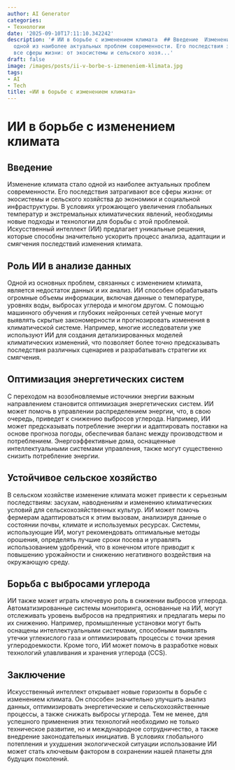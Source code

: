 ```yaml
---
author: AI Generator
categories:
- Технологии
date: '2025-09-10T17:11:10.342242'
description: '# ИИ в борьбе с изменением климата  ## Введение  Изменение климата стало
  одной из наиболее актуальных проблем современности. Его последствия затрагивают
  все сферы жизни: от экосистемы и сельского хозя...'
draft: false
image: /images/posts/ii-v-borbe-s-izmeneniem-klimata.jpg
tags:
- AI
- Tech
title: «ИИ в борьбе с изменением климата»
---
```


# ИИ в борьбе с изменением климата

## Введение

Изменение климата стало одной из наиболее актуальных проблем современности. Его последствия затрагивают все сферы жизни: от экосистемы и сельского хозяйства до экономики и социальной инфраструктуры. В условиях угрожающего увеличения глобальных температур и экстремальных климатических явлений, необходимы новые подходы и технологии для борьбы с этой проблемой. Искусственный интеллект (ИИ) предлагает уникальные решения, которые способны значительно ускорить процесс анализа, адаптации и смягчения последствий изменения климата.

## Роль ИИ в анализе данных

Одной из основных проблем, связанных с изменением климата, является недостаток данных и их анализ. ИИ способен обрабатывать огромные объемы информации, включая данные о температуре, уровнях воды, выбросах углерода и многом другом. С помощью машинного обучения и глубоких нейронных сетей ученые могут выявлять скрытые закономерности и прогнозировать изменения в климатической системе. Например, многие исследователи уже используют ИИ для создания детализированных моделей климатических изменений, что позволяет более точно предсказывать последствия различных сценариев и разрабатывать стратегии их смягчения.

## Оптимизация энергетических систем

С переходом на возобновляемые источники энергии важным направлением становится оптимизация энергетических систем. ИИ может помочь в управлении распределением энергии, что, в свою очередь, приведет к снижению выбросов углерода. Например, ИИ может предсказывать потребление энергии и адаптировать поставки на основе прогноза погоды, обеспечивая баланс между производством и потреблением. Энергоэффективные дома, оснащенные интеллектуальными системами управления, также могут существенно снизить потребление энергии.

## Устойчивое сельское хозяйство

В сельском хозяйстве изменение климата может привести к серьезным последствиям: засухам, наводнениям и изменению климатических условий для сельскохозяйственных культур. ИИ может помочь фермерам адаптироваться к этим вызовам, анализируя данные о состоянии почвы, климате и используемых ресурсах. Системы, использующие ИИ, могут рекомендовать оптимальные методы орошения, определять лучшие сроки посева и управлять использованием удобрений, что в конечном итоге приводит к повышению урожайности и снижению негативного воздействия на окружающую среду.

## Борьба с выбросами углерода

ИИ также может играть ключевую роль в снижении выбросов углерода. Автоматизированные системы мониторинга, основанные на ИИ, могут отслеживать уровень выбросов на предприятиях и предлагать меры по их снижению. Например, промышленные установки могут быть оснащены интеллектуальными системами, способными выявлять утечки углекислого газа и оптимизировать процессы с точки зрения углеродоемкости. Кроме того, ИИ может помочь в разработке новых технологий улавливания и хранения углерода (CCS).

## Заключение

Искусственный интеллект открывает новые горизонты в борьбе с изменением климата. Он способен значительно улучшить анализ данных, оптимизировать энергетические и сельскохозяйственные процессы, а также снижать выбросы углерода. Тем не менее, для успешного применения этих технологий необходимо не только техническое развитие, но и международное сотрудничество, а также внедрение законодательных инициатив. В условиях глобального потепления и ухудшения экологической ситуации использование ИИ может стать ключевым фактором в сохранении нашей планеты для будущих поколений.
